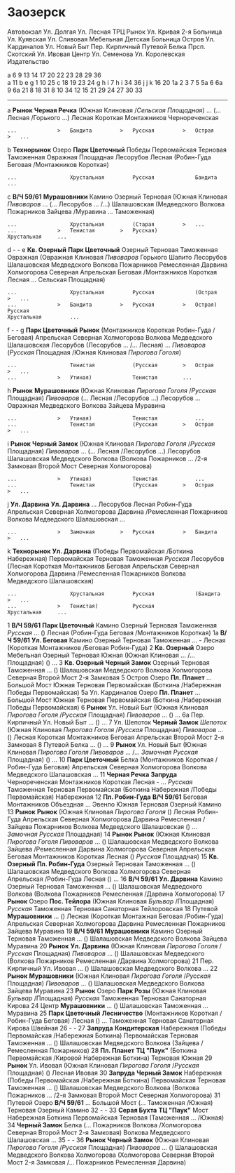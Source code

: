 # Заозерск

Автовокзал
Ул. Долгая          Ул. Лесная      ТРЦ
Рынок
Ул. Кривая                          2-я Больница    Ул. Куявская    Ул. Сливовая    Мебельная
Детская Больница                    Остров          Ул. Кардиналов  Ул. Новый Быт   Пер. Кирпичный
Путевой                             Белка           Прсп. Скотский  Ул. Ивовая      Центр
Ул. Семенова                        Ул. Королевская Издательство

a 6 9 13 14 17 20 22 23 28 29 36    
a 11                b e g 1 10 25   c 18 19 23 24 
g h i 7
h                                   i 34 36         j j k 16 20     1а              2
3 7                                 5               5а              6 6а 9          6а 21
8 18 31                             8 10 34         12 15           21 29           24
27                                  30              33

----

a   **Рынок**           **Черная Речка**
    (Южная              Клиновая            /*Сельская*         *Площадная*)    ...
    (...                Лесная              /Горького           ...)
    Лесная              Короткая            Монтажников         Чернореченская

    ...             >   Бандита         >   Русская         >   Острая      >   ...
b   **Технорынок**      Озеро               **Парк Цветочный**
    Победы              Первомайская        Терновая            Таможенная      Овражная
    Площадная
    Лесорубов
    Лесная              (Робин-Гуда         Беговая             /Монтажников    Короткая)

    ...                 Хрустальная         Русская             Бандита         ...
c   **В/Ч 59/61**       **Мурашовники**
    Камино              Озерный             Терновая            (Южная          Клиновая
    *Пивоваров*         ...
    (...                Лесорубов           ...                 /...)
    Шалашовская         (Медведского    Волкова
    Пожарников          Зайцева             /Муравина           ...             Таможенная)

    ...                 Хрустальная         (Старая         >   ...
    ...             >   Тенистая        >   Русская)            Хрустальная     ...
d   -               -
e   **Кв. Озерный**     **Парк Цветочный**
    Озерный             Терновая            Таможенная          Овражная        (Овражная
    Клиновая            *Пивоваров*
    Горького            Шапито              Лесорубов
    Шалашовская         Медведского         Волкова             Пожарников      Ремесленная
    Дарвина             Холмогорова         Северная            Апрельская      Беговая
    /Монтажников        Короткая            Лесная
    ...
    Сельская            Площадная)

    ...                 Хрустальная         Русская             (Острая     >   ...
    ...             >   Бандита         >   Русская         >   Острая)         Русская
    Хрустальная         ...
f   -                   -
g   **Парк Цветочный**  **Рынок**
    (Монтажников        Короткая            Робин-Гуда          /Беговая)       Апрельская
    Северная            Холмогорова         Волкова             Медведского     Шалашовская
    Лесорубов
    (Лесорубов          ...                 /...                Лесная)
    ...                 *Пивоваров*         (*Русская*          Площадная       /Южная
    Клиновая            *Пирогова*          *Гоголя*)

    ...                 Тенистая            (Русская        >   Острая      >   ...
    ...             >   Утиная)             Тенистая        ...
h   **Рынок**           **Мурашовники**
    (Южная              Клиновая            *Пирогова*          *Гоголя*        /*Русская*
    Площадная)          *Пивоваров*
    (...                Лесная              /Лесорубов          ...)
    Лесорубов
    ...                 Овражная        Медведского
    Волкова             Зайцева             Муравина

    ...             >   Утиная)             Тенистая            ...
    ...                 Тенистая            (Русская        >   Острая         >   ...
i   **Рынок**           **Черный Замок**
    (Южная              Клиновая            *Пирогова*          *Гоголя*            /*Русская*
    Площадная)          *Пивоваров*         ...
    (...                Лесная              /Лесорубов          ...)
    Лесорубов
    Шалашовская         Медведского         Волкова             (Волкова            Пожарников
    ...                 /2-я Замковая       Второй Мост         Северная            Холмогорова)

    ...             >   Утиная)             Тенистая            ...
    ...                 Тенистая            (Русская        >   Острая          >   ...
j   **Ул. Дарвина**     **Ул. Дарвина**
    ...
    Лесорубов
    Лесная              Робин-Гуда          Апрельская          Северная        Холмогорова
    Дарвина             /Ремесленная        Пожарников          Волкова         Медведского
    Шалашовская         ...

    ...             >   Замочная        >   Русская         >   Бандита     >   ...
k   **Технорынок**      **Ул. Дарвина**
    (Победы             Первомайская        /Боткина            Набережная)     Первомайская
    Терновая            Таможенная          *Русская*
    Лесорубов
    (Лесная             Короткая            Монтажников         Беговая         Апрельская
    Северная            Холмогорова         Дарвина             /Ремесленная    Пожарников
    Волкова             Медведского         Шалашовская)

    ...                 Хрустальная         Русская             (Бандита    >   ...
    ...             >   Тенистая)           Русская             Хрустальная     ...

1   **В/Ч 59/61**       **Парк Цветочный**
    Камино              Озерный             Терновая            Таможенная      *Русская*
    ...
    ()
    Лесная              (Робин-Гуда         Беговая             /Монтажников    Короткая)
1а  **В/Ч 59/61**       **Ул. Беговая**
    Камино              Озерный             Терновая            Таможенная      ...
    -
    Лесная              (Короткая            Монтажников        /Беговая        Робин-Гуда)
2   **Кв. Озерный**     Озеро               Мебельная
    Озерный             Терновая            Южная               (Южная          Клиновая
    ...                 /...                Площадная)
    ()
    ...
3   **Кв. Озерный**     **Черный Замок**
    Озерный             Терновая            Таможенная          ...
    ()
    Шалашовская         Медведского         Волкова             Холмогорова     Северная
    Второй Мост         2-я Замковая
5   Остров              Озеро               **Пл. Планет**
    ...                 Большой Мост        Южная               Терновая        Первомайская
    (Боткина            /Набережная         Победы              Первомайская)
5а  Ул. Кардиналов      Озеро               **Пл. Планет**
    ...                 Большой Мост        Южная               Терновая        Первомайская
    (Боткина            /Набережная         Победы              Первомайская)
6   **Рынок**           Ул. Новый Быт
    (Южная              Клиновая            *Пирогова*          *Гоголя*        /*Русская*
    Площадная)          *Пивоваров*     ...
    ()
    ...
6а  Пер. Кирпичный  Ул. Новый Быт
    ...
    ()
    ...
7   Ул. Шепоток         **Черный Замок**
    *Шепоток*           (Южная              Клиновая            *Пирогова*      *Гоголя*
    /*Русская*          Площадная)          *Пивоваров*         ...
    ()
    Лесная              Короткая            Монтажников         Беговая         Апрельская
    Второй Мост         2-я Замковая
8   Путевой         Белка
    ...
    ()
    ...
9   **Рынок**           Ул. Новый Быт
    (Южная              Клиновая            *Пирогова*          *Гоголя*        *Пивоваров*
    ...                 /...                *Замочная*          *Русская*       Площадная)
    ()
    ...
10  **Парк Цветочный**  Белка
    (Монтажников        Короткая            /Робин-Гуда         Беговая)        Апрельская
    Северная            Холмогорова         Волкова             Медведского     Шалашовская
    ...
11  **Черная Речка**    **Запруда**
    Чернореченская      Монтажников         Короткая            Лесная
    -
    ...
    *Русская*           Таможенная          Терновая            Первомайская    (Боткина
    Набережная          /Победы             Первомайская)       Набережная
12  **Пл. Робин-Гуда**  **В/Ч 59/61**
    Беговая             Монтажников         Объездная           ...             Эвенло
    Южная               Терновая            Озерный             Камино
13  **Рынок**           **Рынок**
    (Южная              Клиновая            *Пирогова*          *Гоголя*
    ()
    Лесная              Робин-Гуда          Апрельская          Северная        Холмогорова
    Дарвина             Ремесленная         /Зайцева            Пожарников      Волкова
    Медведского         Шалашовская
    ()
    ...                 *Замочная*          *Русская*           Площадная)
14  **Рынок**           **Рынок**
    (Южная              Клиновая            *Пирогова*          *Гоголя*        *Пивоваров*
    ...
    ()
    Шалашовская         Медведского         Волкова             Зайцева         /Ремесленная
    Дарвина             Холмогорова         Северная            Апрельская      Беговая
    Монтажников         Короткая            Лесная
    ()
    *Русская*           Площадная)
15  **Кв. Озерный**     **Пл. Робин-Гуда**
    Озерный             Терновая            Таможенная          ...
    ()
    Шалашовская         Медведского         Волкова             Холмогорова     Северная
    Апрельская          /Робин-Гуда         Лесная
    ()
    ...
16  **В/Ч 59/61**       **Ул. Дарвина**
    Камино              Озерный             Терновая            Таможенная      ...
    ()
    Шалашовская         Медведского         Волкова             (Волкова        Пожарников
    Ремесленная         /Дарвина            Холмогорова)
17  **Рынок**           Озеро               **Пос. Тейлора**
    (Южная              Клиновая            *Бульвар*           /Площадная)
    *Русская*           Таможенная          Терновая            Санаторная      Тейлоровская
18  Путевой             **Мурашовники**
    ...
    ()
    Лесная              (Короткая           Монтажная           Беговая         /Робин-Гуда)
    Апрельская          Северная            Холмогорова         Дарвина         Ремесленная
    Пожарников          Зайцева             Муравина
19  **В/Ч 59/61**       **Мурашовники**
    Камино              Озерный             Терновая            Таможенная      ...
    ()
    Шалашовская         Медведского         Волкова             Зайцева         Муравина
20  **Рынок**           **Ул. Дарвина**
    (Южная              Клиновая            *Пирогова*          *Гоголя*        /*Русская*
    Площадная)          *Пивоваров*         ...
    ()
    Шалашовская         Медведского         (Волкова            Пожарников      Ремесленная
    /Дарвина            Холмогорова)
21  Пер. Кирпичный  Ул. Ивовая
    ...
    ()
    Шалашовская         Медведского         Волкова         ...
22  **Рынок**           **Мурашовники**
    (Южная              Клиновая            *Пирогова*          *Гоголя*        /*Русская*
    Площадная)          *Пивоваров*         ...
    ()
    Шалашовская         Медведского         Волкова             Зайцева         Муравина
23  **Рынок**           Озеро               **Парк Розы**
    (Южная              Клиновая            *Бульвар*           /Площадная)     *Русская*
    Таможенная          Терновая            Санаторная          Кирова
24  Центр               **Мурашовники**
    ...
    ()
    Шалашовская         Таможенная          ...                 Муравина
25  **Парк Цветочный**  **Лесничество**
    (Монтажников        Короткая            /Робин-Гуда         Беговая)        Лесная
    ()
    ...                 Таможенная          Терновая            Санаторная      Кирова
    Швейная
26  -                   -
27  **Запруда**         **Кондитерская**
    Набережная          (Победы             Первомайская        /Набережная     Боткина)
    Первомайская        Терновая            Таможенная          ...
    ()
    Шалашовская         Медведского         Волкова             (Зайцева        /Ремесленная
    Пожарников)
28  **Пл. Планет**      **ТЦ "Паук"**
    (Боткина            Первомайская        /Кировой            Набережная      Боткина)
    Терновая            Южная
29  **Рынок**           Ул. Ивовая
    (Южная              Клиновая            *Пирогова*          *Гоголя*        /*Русская*
    Площадная)
    ()
    Лесная              Ивовая
30  **Запруда**         **Черный Замок**
    Набережная          (Победы             Первомайская        /Набережная     Боткина)
    Первомайская        Терновая            Таможенная          ...
    ()
    Шалашовская         Медведского         Волкова             (Волкова        Пожарников
    ...                 /2-я Замковая       Второй Мост         Северная        Холмогорова)
31  Путевой             Озеро               **В/Ч 59/61**
    ...                 Большой Мост        (...                Таможенная      /Южная)
    Терновая            Озерный             Камино
32  -                   -
33  **Серая Бухта**     **ТЦ "Паук"**
    Мост                Набережная          Боткина             Первомайская    Терновая
    (Таможенная         ...                 /Южная)
34  **Черный Замок**        Белка
    (...                Пожарников          Волкова             /Холмогорова    Северная
    Второй Мост         2-я Замковая)       Волкова             Медведского     Шалашовская
    ...
35  -                   -
36  **Рынок**           **Черный Замок**
    (Южная              Клиновая            *Пирогова*          *Гоголя*        /*Русская*
    Площадная)          *Пивоваров*         ...
    ()
    Шалашовская         Медведского         Волкова             Холмогорова     (Холмогорова
    Северная            Второй Мост         2-я Замковая        /...            Пожарников
    Ремесленная         Дарвина)

